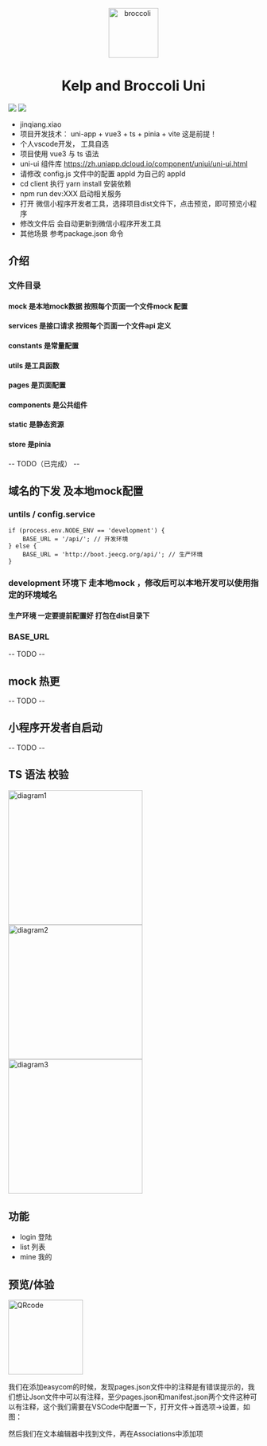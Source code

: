<p align="center">
<img src="./app/src/assets/logo.png" alt="broccoli" width="100">
</p>
<h1 align="center">Kelp and Broccoli Uni</h1>

[![](https://img.shields.io/badge/-KelpAndBroccoli-%2350c62a)](https://github.com/cleves0315/kelp-and-broccoli-uni)
![](https://img.shields.io/badge/todo-list-%2350c62a)
- jinqiang.xiao  
- 项目开发技术： uni-app + vue3 + ts + pinia + vite 这是前提！
- 个人vscode开发， 工具自选
- 项目使用 vue3 与 ts 语法
- uni-ui 组件库 https://zh.uniapp.dcloud.io/component/uniui/uni-ui.html
- 请修改 config.js 文件中的配置 appId 为自己的 appId
- cd client 执行 yarn install 安装依赖
-  npm run dev:XXX 启动相关服务
- 打开 微信小程序开发者工具，选择项目dist文件下，点击预览，即可预览小程序
- 修改文件后 会自动更新到微信小程序开发工具
- 其他场景 参考package.json 命令 


## 介绍
### 文件目录
#### mock 是本地mock数据 按照每个页面一个文件mock 配置
#### services 是接口请求 按照每个页面一个文件api 定义
#### constants 是常量配置
#### utils 是工具函数
#### pages 是页面配置
#### components 是公共组件
#### static 是静态资源
#### store 是pinia

-- TODO（已完成） --
##  域名的下发 及本地mock配置
### untils / config.service
```
if (process.env.NODE_ENV == 'development') {
	BASE_URL = '/api/'; // 开发环境
} else {
	BASE_URL = 'http://boot.jeecg.org/api/'; // 生产环境
}
```
### development 环境下 走本地mock ，修改后可以本地开发可以使用指定的环境域名
#### 生产环境 一定要提前配置好  打包在dist目录下
### BASE_URL

-- TODO --
## mock 热更

-- TODO --
## 小程序开发者自启动

-- TODO --
## TS 语法 校验

<p>
<img src="./assets/example1.jpeg" alt="diagram1" width="270">
<img src="./assets/example2.jpeg" alt="diagram2" width="270">
<img src="./assets/example3.png" alt="diagram3" width="270">
</p>

## 功能

-  login 登陆
- list 列表
- mine 我的

## 预览/体验

<img src="./assets/QRcode.jpeg" alt="QRcode" width="150">


我们在添加easycom的时候，发现pages.json文件中的注释是有错误提示的，我们想让Json文件中可以有注释，至少pages.json和manifest.json两个文件这种可以有注释，这个我们需要在VSCode中配置一下，打开文件->首选项->设置，如图：

然后我们在文本编辑器中找到文件，再在Associations中添加项

